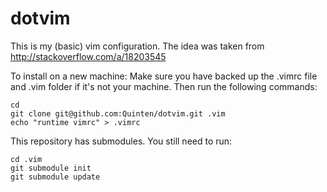 # dotvim

This is my (basic) vim configuration.
The idea was taken from http://stackoverflow.com/a/18203545

To install on a new machine:
Make sure you have backed up the .vimrc file and .vim folder if it's not your machine.
Then run the following commands:

    cd
    git clone git@github.com:Quinten/dotvim.git .vim
    echo "runtime vimrc" > .vimrc

This repository has submodules. You still need to run:

    cd .vim
    git submodule init
    git submodule update




